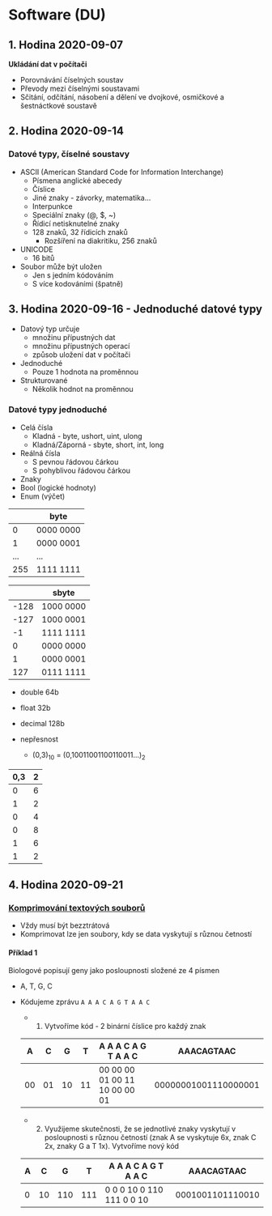 # Software (DU)

## 1. Hodina 2020-09-07

**Ukládání dat v počítači**

- Porovnávání číselných soustav
- Převody mezi číselnými soustavami
- Sčitání, odčítání, násobení a dělení ve dvojkové, osmičkové a šestnáctkové soustavě

## 2. Hodina 2020-09-14

### Datové typy, číselné soustavy

- ASCII (American Standard Code for Information Interchange)
	- Písmena anglické abecedy
	- Číslice
	- Jiné znaky - závorky, matematika...
	- Interpunkce
	- Speciální znaky (@, $, ~)
	- Řídicí netisknutelné znaky
	- 128 znaků, 32 řídicích znaků
		- Rozšíření na diakritiku, 256 znaků
- UNICODE
	- 16 bitů
- Soubor může být uložen
	- Jen s jedním kódováním
	- S více kodováními (špatně)

## 3. Hodina 2020-09-16 - Jednoduché datové typy
- Datový typ určuje
	- množinu přípustných dat
	- množinu přípustných operací
	- způsob uložení dat v počítači
- Jednoduché
	- Pouze 1 hodnota na proměnnou
- Strukturované
	- Několik hodnot na proměnnou

### Datové typy jednoduché
- Celá čísla
	- Kladná - byte, ushort, uint, ulong
	- Kladná/Záporná - sbyte, short, int, long
- Reálná čísla
	- S pevnou řádovou čárkou
	- S pohyblivou řádovou čárkou
- Znaky
- Bool (logické hodnoty)
- Enum (výčet)

|      | byte      |
|------|-----------|
| 0    | 0000 0000 |
| 1    | 0000 0001 |
| ...  | ...       |
| 255  | 1111 1111 |

|       | sbyte     |
|-------|-----------|
| -128  | 1000 0000 |
| -127  | 1000 0001 |
|   -1  | 1111 1111 |
|    0  | 0000 0000 |
|    1  | 0000 0001 |
|  127  | 0111 1111 |

- double 64b
- float 32b
- decimal 128b

- nepřesnost
	- (0,3)<sub>10</sub> = (0,10011001100110011...)<sub>2</sub>

| 0,3 | 2 |
|-----|---|
|   0 | 6 |
|   1 | 2 |
|   0 | 4 |
|   0 | 8 |
|   1 | 6 |
|   1 | 2 |

## 4. Hodina 2020-09-21

### [Komprimování textových souborů](http://uzlabina2.aspone.cz/kompresetextu.aspx)

- Vždy musí být bezztrátová
- Komprimovat lze jen soubory, kdy se data vyskytují s různou četností

#### Příklad 1
Biologové popisují geny jako posloupnosti složené ze 4 písmen
- A, T, G, C
- Kódujeme zprávu `A A A C A G T A A C`
	- 1. Vytvoříme kód - 2 binární číslice pro každý znak  

	| A | C | G | T | A A A C A G T A A C| AAACAGTAAC |
	|---|---|---|---|--------------------|------------|
	|00 |01 |10 | 11|00 00 00 01 00 11 10 00 00 01 |00000001001110000001|

	- 2. Využijeme skutečnosti, že se jednotlivé znaky vyskytují v posloupnosti s různou četností (znak A se vyskytuje 6x, znak C 2x, znaky G a T 1x). Vytvoříme nový kód  

	| A | C | G | T | A A A C A G T A A C| AAACAGTAAC|
	|---|---|---|---|--------------------|-----------|
	|0  |10 |110|111|0 0 0 10 0 110 111 0 0 10|0001001101110010|